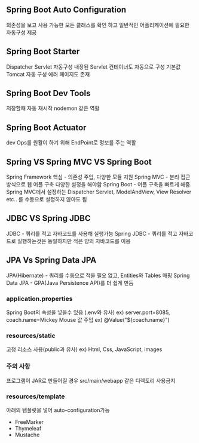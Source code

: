 ## Spring Boot Auto Configuration

의존성을 보고 사용 가능한 모든 클래스를 확인 하고 일반적인 어플리케이션에 필요한 자동구성 제공

## Spring Boot Starter

Dispatcher Servlet 자동구성
내장된 Servlet 컨테이너도 자동으로 구성 기본값 Tomcat
자동 구성 에러 페이지도 존재

## Spring Boot Dev Tools
저장할때 자동 재시작 nodemon 같은 역활

## Spring Boot Actuator
dev Ops를 원활이 하기 위해 EndPoint로 정보를 주는 역활

## Spring VS Spring MVC VS Spring Boot

Spring Framework 핵심 - 의존성 주입, 다양한 모듈 지원
Spring MVC - 분리 접근 방식으로 웹 어플 구축 다양한 설정을 해야함
Spring Boot - 어플 구축을 빠르게 해줌. Spring MVC에서 설정하는 Dispatcher Servlet, ModelAndView, View Resolver etc.. 를 수동으로 설정하지 않아도 됨

## JDBC VS Spring JDBC
JDBC - 쿼리를 적고 자바코드를 사용해 실행가능
Spring JDBC - 쿼리를 적고 자바코드로 실행하는것은 동일하지만 적은 양의 자바코드를 이용

## JPA Vs Spring Data JPA
JPA(Hibernate) - 쿼리를 수동으로 적을 필요 없고, Entities와 Tables 매핑
Spring Data JPA - GPA(Java Persistence API)를 더 쉽게 만듬

### application.properties
Spring Boot의 속성을 넣을수 있음 (.env와 유사)
ex) server.port=8085,
coach.name=Mickey Mouse
값 주입 ex) @Value("${coach.name}")

### resources/static
고정 리소스 사용(public과 유사)
ex) Html, Css, JavaScript, images

### 주의 사항
프로그램이 JAR로 만들어질 경우 src/main/webapp 같은 디렉토리 사용금지

### resources/template
아래의 템플릿을 넣어 auto-configuration가능
- FreeMarker
- Thymeleaf
- Mustache